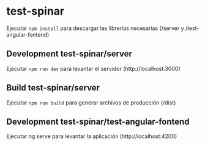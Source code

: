 # test-spinar

Ejecutar `npm install` para descargar las librerías necesarias (/server y /test-angular-fontend)

## Development test-spinar/server

Ejecutar `npm run dev` para levantar el servidor (http://localhost:3000)

## Build test-spinar/server

Ejecutar `npm run build` para generar archivos de producción (/dist)

## Development test-spinar/test-angular-fontend

Ejecutar ng serve para levantar la aplicación (http://localhost:4200)

